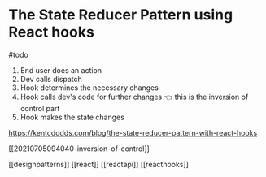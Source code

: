 # The State Reducer Pattern using React hooks

#todo

1. End user does an action
2. Dev calls dispatch
3. Hook determines the necessary changes
4. Hook calls dev's code for further changes 👈 this is the inversion of control part
5. Hook makes the state changes

https://kentcdodds.com/blog/the-state-reducer-pattern-with-react-hooks

[[20210705094040-inversion-of-control]]

[[designpatterns]]
[[react]]
[[reactapi]]
[[reacthooks]]